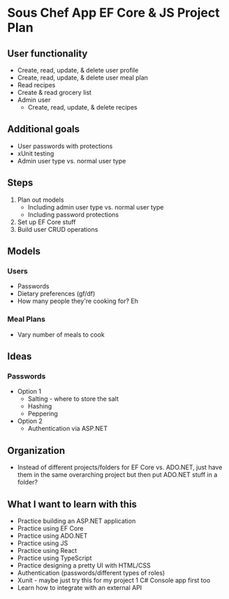 # Sous Chef App EF Core & JS Project Plan

## User functionality
- Create, read, update, & delete user profile
- Create, read, update, & delete user meal plan
- Read recipes
- Create & read grocery list
- Admin user
    - Create, read, update, & delete recipes


## Additional goals
- User passwords with protections
- xUnit testing
- Admin user type vs. normal user type


## Steps
1. Plan out models
    - Including admin user type vs. normal user type
    - Including password protections
2. Set up EF Core stuff
3. Build user CRUD operations


## Models

### Users
- Passwords
- Dietary preferences (gf/df)
- How many people they're cooking for?  Eh 

### Meal Plans
- Vary number of meals to cook


## Ideas
### Passwords
- Option 1
    - Salting - where to store the salt
    - Hashing
    - Peppering
- Option 2
    - Authentication via ASP.NET

## Organization
- Instead of different projects/folders for EF Core vs. ADO.NET, just have them in the same overarching project but then put ADO.NET stuff in a folder?

## What I want to learn with this
- Practice building an ASP.NET application
- Practice using EF Core
- Practice using ADO.NET
- Practice using JS
- Practice using React
- Practice using TypeScript
- Practice designing a pretty UI with HTML/CSS
- Authentication (passwords/different types of roles)
- Xunit - maybe just try this for my project 1 C# Console app first too
- Learn how to integrate with an external API
